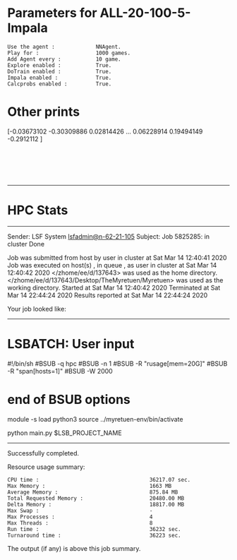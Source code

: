 # Parameters for ALL-20-100-5-Impala

    Use the agent :             NNAgent.
    Play for :                  1000 games.
    Add Agent every :           10 game.
    Explore enabled :           True.
    DoTrain enabled :           True.
    Impala enabled :            True.
    Calcprobs enabled :         True.

# Other prints

[-0.03673102 -0.30309886  0.02814426 ...  0.06228914  0.19494149
 -0.2912112 ]

 <br /> 
 <br /> 
 <br /> 
 <br />

---------------------------------------------------------------------------------------------------------------------

# HPC Stats


------------------------------------------------------------
Sender: LSF System <lsfadmin@n-62-21-105>
Subject: Job 5825285: <NNAgent2ALL-20-100-5-Impala> in cluster <dcc> Done

Job <NNAgent2ALL-20-100-5-Impala> was submitted from host <n-62-27-22> by user <s183905> in cluster <dcc> at Sat Mar 14 12:40:41 2020
Job was executed on host(s) <n-62-21-105>, in queue <hpc>, as user <s183905> in cluster <dcc> at Sat Mar 14 12:40:42 2020
</zhome/ee/d/137643> was used as the home directory.
</zhome/ee/d/137643/Desktop/TheMyretuen/Myretuen> was used as the working directory.
Started at Sat Mar 14 12:40:42 2020
Terminated at Sat Mar 14 22:44:24 2020
Results reported at Sat Mar 14 22:44:24 2020

Your job looked like:

------------------------------------------------------------
# LSBATCH: User input
#!/bin/sh
#BSUB -q hpc
#BSUB -n 1
#BSUB -R "rusage[mem=20G]"
#BSUB -R "span[hosts=1]"
#BSUB -W 2000
# end of BSUB options

module -s load python3
source ../myretuen-env/bin/activate

python main.py $LSB_PROJECT_NAME


------------------------------------------------------------

Successfully completed.

Resource usage summary:

    CPU time :                                   36217.07 sec.
    Max Memory :                                 1663 MB
    Average Memory :                             875.84 MB
    Total Requested Memory :                     20480.00 MB
    Delta Memory :                               18817.00 MB
    Max Swap :                                   -
    Max Processes :                              4
    Max Threads :                                8
    Run time :                                   36232 sec.
    Turnaround time :                            36223 sec.

The output (if any) is above this job summary.

